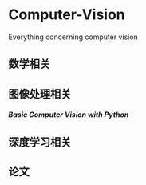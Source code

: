 # Computer-Vision
Everything concerning computer vision  

## 数学相关  

## 图像处理相关  
#### *Basic Computer Vision with Python*  

## 深度学习相关  

## 论文  
